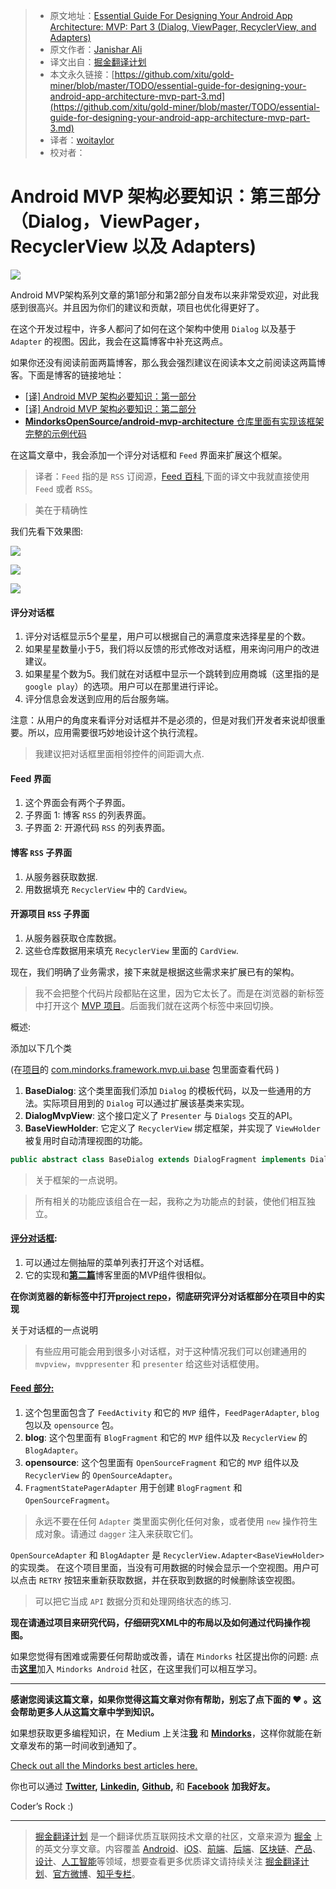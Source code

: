 > * 原文地址：[Essential Guide For Designing Your Android App Architecture: MVP: Part 3 (Dialog, ViewPager, RecyclerView, and Adapters)](https://blog.mindorks.com/essential-guide-for-designing-your-android-app-architecture-mvp-part-3-dialog-viewpager-and-7bdfab86aabb)
> * 原文作者：[Janishar Ali](https://blog.mindorks.com/@janishar.ali?source=post_header_lockup)
> * 译文出自：[掘金翻译计划](https://github.com/xitu/gold-miner)
> * 本文永久链接：[https://github.com/xitu/gold-miner/blob/master/TODO/essential-guide-for-designing-your-android-app-architecture-mvp-part-3.md](https://github.com/xitu/gold-miner/blob/master/TODO/essential-guide-for-designing-your-android-app-architecture-mvp-part-3.md)
> * 译者：[woitaylor](https://github.com/woitaylor)
> * 校对者：

# Android MVP 架构必要知识：第三部分（Dialog，ViewPager，RecyclerView 以及 Adapters)

![](https://cdn-images-1.medium.com/max/2000/1*pjBVelQ5lYEA_yLHK7j1Jg.png)


Android MVP架构系列文章的第1部分和第2部分自发布以来非常受欢迎，对此我感到很高兴。并且因为你们的建议和贡献，项目也优化得更好了。

在这个开发过程中，许多人都问了如何在这个架构中使用 `Dialog` 以及基于 `Adapter` 的视图。因此，我会在这篇博客中补充这两点。

如果你还没有阅读前面两篇博客，那么我会强烈建议在阅读本文之前阅读这两篇博客。下面是博客的链接地址：

- [[译] Android MVP 架构必要知识：第一部分](https://juejin.im/entry/58a27b2d2f301e006958d4aa)
- [[译] Android MVP 架构必要知识：第二部分](https://juejin.im/entry/58a5992961ff4b006c4455e3)
- [**MindorksOpenSource/android-mvp-architecture**
仓库里面有实现该框架完整的示例代码](https://github.com/MindorksOpenSource/android-mvp-architecture)

在这篇文章中，我会添加一个评分对话框和 `Feed` 界面来扩展这个框架。

> 译者：`Feed` 指的是 `RSS` 订阅源，[Feed 百科](https://baike.baidu.com/item/Feed/15181?fr=aladdin),下面的译文中我就直接使用 `Feed` 或者 `RSS`。

> 美在于精确性

我们先看下效果图:

![](https://cdn-images-1.medium.com/max/400/1*DRA1PXswO3sl-_a3aebk9Q.png)

![](https://cdn-images-1.medium.com/max/400/1*R9fplojmQyuOvQEAnlfv1g.png)

![](https://cdn-images-1.medium.com/max/400/1*2u_3aDsu-vLwQi40bWpx5w.png)


#### 评分对话框

1. 评分对话框显示5个星星，用户可以根据自己的满意度来选择星星的个数。
2. 如果星星数量小于5，我们将以反馈的形式修改对话框，用来询问用户的改进建议。
3. 如果星星个数为5。我们就在对话框中显示一个跳转到应用商城（这里指的是 `google play`）的选项。用户可以在那里进行评论。
4. 评分信息会发送到应用的后台服务端。

注意：从用户的角度来看评分对话框并不是必须的，但是对我们开发者来说却很重要。所以，应用需要很巧妙地设计这个执行流程。

> 我建议把对话框里面相邻控件的间距调大点.

#### Feed 界面

1. 这个界面会有两个子界面。
2. 子界面 1: 博客 `RSS` 的列表界面。
3. 子界面 2: 开源代码 `RSS` 的列表界面。

#### 博客 `RSS` 子界面

1. 从服务器获取数据.
2. 用数据填充 `RecyclerView` 中的 `CardView`。

#### 开源项目 `RSS` 子界面

1. 从服务器获取仓库数据。
2. 这些仓库数据用来填充 `RecyclerView` 里面的 `CardView`.

现在，我们明确了业务需求，接下来就是根据这些需求来扩展已有的架构。

> 我不会把整个代码片段都贴在这里，因为它太长了。而是在浏览器的新标签中打开这个 [MVP 项目](https://github.com/MindorksOpenSource/android-mvp-architecture)。后面我们就在这两个标签中来回切换。

概述:

添加以下几个类

(在[项目](https://github.com/MindorksOpenSource/android-mvp-architecture)的 [com.mindorks.framework.mvp.ui.base](https://github.com/MindorksOpenSource/android-mvp-architecture/tree/master/app/src/main/java/com/mindorks/framework/mvp/ui/base) 包里面查看代码 )

1. **BaseDialog**: 这个类里面我们添加 `Dialog` 的模板代码，以及一些通用的方法。实际项目用到的 `Dialog` 可以通过扩展该基类来实现。
2. **DialogMvpView**: 这个接口定义了 `Presenter` 与 `Dialogs` 交互的API。
3. **BaseViewHolder**: 它定义了 `RecyclerView` 绑定框架，并实现了 `ViewHolder` 被复用时自动清理视图的功能。

``` java
public abstract class BaseDialog extends DialogFragment implements DialogMvpView
```

> 关于框架的一点说明。

> 所有相关的功能应该组合在一起，我称之为功能点的封装，使他们相互独立。

#### [评分对话框](https://github.com/MindorksOpenSource/android-mvp-architecture/tree/master/app/src/main/java/com/mindorks/framework/mvp/ui/main/rating):

1. 可以通过左侧抽屉的菜单列表打开这个对话框。
2. 它的实现和[**第二篇**](https://blog.mindorks.com/essential-guide-for-designing-your-android-app-architecture-mvp-part-2-b2ac6f3f9637)博客里面的MVP组件很相似。

**在你浏览器的新标签中打开**[**project repo**](https://github.com/MindorksOpenSource/android-mvp-architecture/tree/master/app/src/main/java/com/mindorks/framework/mvp/ui/main/rating)**，彻底研究评分对话框部分在项目中的实现**

关于对话框的一点说明

> 有些应用可能会用到很多小对话框，对于这种情况我们可以创建通用的 `mvpview`，`mvppresenter` 和 `presenter` 给这些对话框使用。

#### [Feed 部分:](https://github.com/MindorksOpenSource/android-mvp-architecture/tree/master/app/src/main/java/com/mindorks/framework/mvp/ui/feed)

1. 这个包里面包含了 `FeedActivity` 和它的 `MVP` 组件，`FeedPagerAdapter`, `blog` 包以及 `opensource` 包。
2. **blog**: 这个包里面有 `BlogFragment` 和它的 `MVP` 组件以及 `RecyclerView` 的 `BlogAdapter`。
3. **opensource**: 这个包里面有 `OpenSourceFragment` 和它的 `MVP` 组件以及  `RecyclerView` 的 `OpenSourceAdapter`。
4. `FragmentStatePagerAdapter` 用于创建 `BlogFragment` 和 `OpenSourceFragment`。

> 永远不要在任何 `Adapter` 类里面实例化任何对象，或者使用 `new` 操作符生成对象。请通过 `dagger` 注入来获取它们。

`OpenSourceAdapter` 和 `BlogAdapter` 是 `RecyclerView.Adapter<BaseViewHolder>` 的实现类。 在这个项目里面，当没有可用数据的时候会显示一个空视图。用户可以点击 `RETRY` 按钮来重新获取数据，并在获取到数据的时候删除该空视图。

> 可以把它当成 `API` 数据分页和处理网络状态的练习.

**现在请通过项目来研究代码，仔细研究XML中的布局以及如何通过代码操作视图。**

如果您觉得有困难或需要任何帮助或改善，请在 `Mindorks` 社区提出你的问题: 点击[**这里**](https://mindorks.com/join-community)加入 `Mindorks Android` 社区，在这里我们可以相互学习。

* * *

**感谢您阅读这篇文章，如果你觉得这篇文章对你有帮助，别忘了点下面的 ❤ 。这会帮助更多人从这篇文章中学到知识。**

如果想获取更多编程知识，在 Medium 上关注[**我**](https://medium.com/@janishar.ali) 和 [**Mindorks**](https://blog.mindorks.com/)，这样你就能在新文章发布的第一时间收到通知了。

[Check out all the Mindorks best articles here.](https://mindorks.com/blogs)

你也可以通过 [**Twitter**](https://twitter.com/janisharali)**,** [**Linkedin**](https://www.linkedin.com/in/janishar-ali-8135a451/)**,** [**Github**](https://github.com/janishar)**,** 和 [**Facebook**](https://www.facebook.com/janishar.ali) **加我好友。**

Coder’s Rock :)


---

> [掘金翻译计划](https://github.com/xitu/gold-miner) 是一个翻译优质互联网技术文章的社区，文章来源为 [掘金](https://juejin.im) 上的英文分享文章。内容覆盖 [Android](https://github.com/xitu/gold-miner#android)、[iOS](https://github.com/xitu/gold-miner#ios)、[前端](https://github.com/xitu/gold-miner#前端)、[后端](https://github.com/xitu/gold-miner#后端)、[区块链](https://github.com/xitu/gold-miner#区块链)、[产品](https://github.com/xitu/gold-miner#产品)、[设计](https://github.com/xitu/gold-miner#设计)、[人工智能](https://github.com/xitu/gold-miner#人工智能)等领域，想要查看更多优质译文请持续关注 [掘金翻译计划](https://github.com/xitu/gold-miner)、[官方微博](http://weibo.com/juejinfanyi)、[知乎专栏](https://zhuanlan.zhihu.com/juejinfanyi)。

